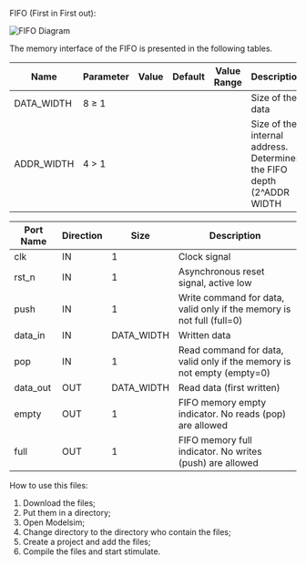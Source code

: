 FIFO (First in First out):

![FIFO Diagram](https://github.com/ElTheScreeps/FIFO/assets/115155585/38f4f28d-0152-4605-8369-c3fc2b3bbc23)

The memory interface of the FIFO is presented in the following tables.

| Name        | Parameter   | Value  | Default | Value Range       | Description                                                          |
|-------------|-------------|--------|---------|-------------------|----------------------------------------------------------------------|
| DATA_WIDTH  | 8 ≥ 1      |        |         |                   | Size of the data                                                     |
| ADDR_WIDTH  | 4 > 1       |        |         |                   | Size of the internal address. Determines the FIFO depth (2^ADDR WIDTH|

| Port Name   | Direction   | Size       | Description                                                            |
|-------------|-------------|------------|------------------------------------------------------------------------|
| clk         | IN          | 1          | Clock signal                                                           |
| rst_n       | IN          | 1          | Asynchronous reset signal, active low                                  |
| push        | IN          | 1          | Write command for data, valid only if the memory is not full (full=0)  |
| data_in     | IN          | DATA_WIDTH | Written data                                                           |
| pop         | IN          | 1          | Read command for data, valid only if the memory is not empty (empty=0) |
| data_out    | OUT         | DATA_WIDTH | Read data (first written)                                              |
| empty       | OUT         | 1          | FIFO memory empty indicator. No reads (pop) are allowed                |
| full        | OUT         | 1          | FIFO memory full indicator. No writes (push) are allowed               |


How to use this files:

1. Download the files;
2. Put them in a directory;
3. Open Modelsim;
4. Change directory to the directory who contain the files;
5. Create a project and add the files;
6. Compile the files and start stimulate.
